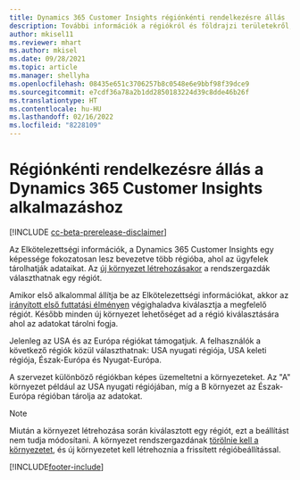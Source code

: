 ```yaml
---
title: Dynamics 365 Customer Insights régiónkénti rendelkezésre állás
description: További információk a régiókról és földrajzi területekről, amelyekbe a szolgálatás telepítve van.
author: mkisel11
ms.reviewer: mhart
ms.author: mkisel
ms.date: 09/28/2021
ms.topic: article
ms.manager: shellyha
ms.openlocfilehash: 08435e651c3706257b8c0548e6e9bbf98f39dce9
ms.sourcegitcommit: e7cdf36a78a2b1dd2850183224d39c8dde46b26f
ms.translationtype: HT
ms.contentlocale: hu-HU
ms.lasthandoff: 02/16/2022
ms.locfileid: "8228109"
---
```

# <a name="regional-availability-for-dynamics-365-customer-insights"></a>Régiónkénti rendelkezésre állás a Dynamics 365 Customer Insights alkalmazáshoz

[!INCLUDE [cc-beta-prerelease-disclaimer](includes/cc-beta-prerelease-disclaimer.md)]

Az Elkötelezettségi információk, a Dynamics 365 Customer Insights egy képessége fokozatosan lesz bevezetve több régióba, ahol az ügyfelek tárolhatják adataikat. Az [új környezet létrehozásakor](create-new-environment.md) a rendszergazdák választhatnak egy régiót. 

Amikor első alkalommal állítja be az Elkötelezettségi információkat, akkor az [irányított első futtatási élményen](quickstart.md) végighaladva kiválasztja a megfelelő régiót. Később minden új környezet lehetőséget ad a régió kiválasztására ahol az adatokat tárolni fogja.

Jelenleg az USA és az Európa régiókat támogatjuk. A felhasználók a következő régiók közül választhatnak: USA nyugati régiója, USA keleti régiója, Észak-Európa és Nyugat-Európa.

A szervezet különböző régiókban képes üzemeltetni a környezeteket. Az "A" környezet például az USA nyugati régiójában, míg a B környezet az Észak-Európa régióban tárolja az adatokat.

> [!NOTE]
> Miután a környezet létrehozása során kiválasztott egy régiót, ezt a beállítást nem tudja módosítani. A környezet rendszergazdának [törölnie kell a környezetet](manage-environments-workspaces.md#delete-an-environment), és új környezetet kell létrehoznia a frissített régióbeállítással.


[!INCLUDE[footer-include](../includes/footer-banner.md)]
